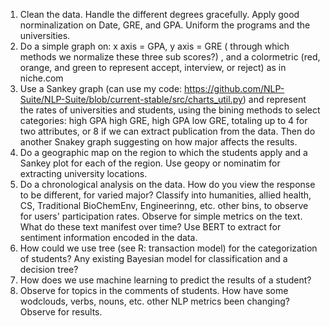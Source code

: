 1. Clean the data. Handle the different degrees gracefully. Apply good norminalization on Date, GRE, and GPA. Uniform the programs and the universities. 
2. Do a simple graph on: x axis = GPA, y axis = GRE ( through which methods we normalize these three sub scores?) , and a colormetric (red, orange, and green to represent accept, interview, or reject) as in niche.com
3. Use a Sankey graph (can use my code: https://github.com/NLP-Suite/NLP-Suite/blob/current-stable/src/charts_util.py) and represent the rates of universities and students, using the bining methods to select categories: high GPA high GRE, high GPA low GRE, totaling up to 4 for two attributes, or 8 if we can extract publication from the data. Then do another Snakey graph suggesting on how major affects the results.
4. Do a geographic map  on the region to which the students apply and a Sankey plot for each of the region. Use geopy or nominatim for extracting university locations.
5. Do a chronological analysis on the data. How do you view the response to be different, for varied major? Classify into humanities, allied health, CS, Traditional BioChemEnv, Engineerinng, etc. other bins, to observe for users' participation rates. Observe for simple metrics on the text. What do these text manifest over time? Use BERT to extract for sentiment information encoded in the data. 
6. How could we use tree (see R: transaction model) for the categorization of students? Any existing Bayesian model for classification and a decision tree? 
7. How does we use machine learning to predict the results of a student?
8. Observe for topics in the comments of students. How have some wodclouds, verbs, nouns, etc. other NLP metrics been changing? Observe for results.

